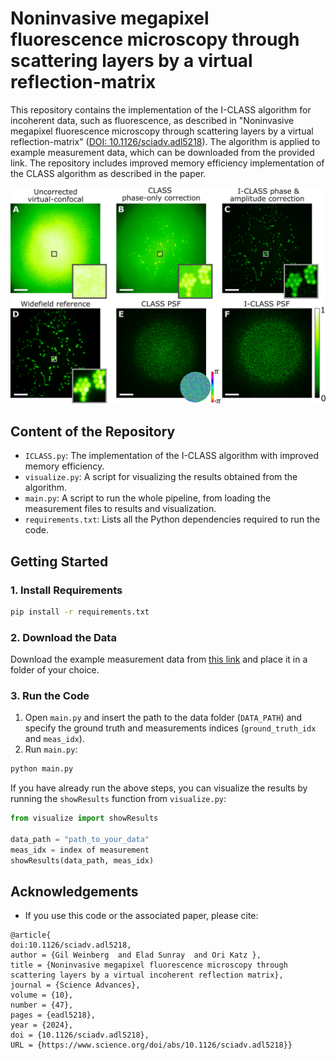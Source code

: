 
# Noninvasive megapixel fluorescence microscopy through scattering layers by a virtual reflection-matrix

This repository contains the implementation of the I-CLASS algorithm for incoherent data, such as fluorescence, as described in "Noninvasive megapixel fluorescence microscopy through scattering layers by a virtual reflection-matrix" ([DOI: 10.1126/sciadv.adl5218](https://doi.org/10.1126/sciadv.adl5218)). The algorithm is applied to example measurement data, which can be downloaded from the provided link. The repository includes improved memory efficiency implementation of the CLASS algorithm as described in the paper.


![](fig2.png)
## Content of the Repository

- `ICLASS.py`: The implementation of the I-CLASS algorithm with improved memory efficiency.
- `visualize.py`: A script for visualizing the results obtained from the algorithm.
- `main.py`: A script to run the whole pipeline, from loading the measurement files to results and visualization.
- `requirements.txt`: Lists all the Python dependencies required to run the code.

## Getting Started


### 1. Install Requirements

```sh
pip install -r requirements.txt
```

### 2. Download the Data

Download the example measurement data from [this link](https://drive.google.com/drive/folders/18A_W_JemctYMtloonCAh3RTWsZfOJyJN?usp=sharing) and place it in a folder of your choice.

### 3. Run the Code

1. Open `main.py` and insert the path to the data folder (`DATA_PATH`) and specify the ground truth and measurements indices (`ground_truth_idx` and `meas_idx`).
2. Run `main.py`:

```sh
python main.py
```

If you have already run the above steps, you can visualize the results by running the `showResults` function from `visualize.py`:

```python
from visualize import showResults

data_path = "path_to_your_data"
meas_idx = index of measurement
showResults(data_path, meas_idx)
```



## Acknowledgements

- If you use this code or the associated paper, please cite:

```
@article{
doi:10.1126/sciadv.adl5218,
author = {Gil Weinberg  and Elad Sunray  and Ori Katz },
title = {Noninvasive megapixel fluorescence microscopy through scattering layers by a virtual incoherent reflection matrix},
journal = {Science Advances},
volume = {10},
number = {47},
pages = {eadl5218},
year = {2024},
doi = {10.1126/sciadv.adl5218},
URL = {https://www.science.org/doi/abs/10.1126/sciadv.adl5218}}
